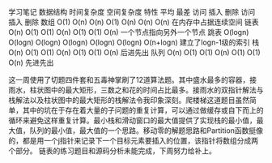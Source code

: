 学习笔记
数据结构	    时间复杂度				    空间复杂度	                            特性
	        平均				            最差
	        访问	    插入	    删除		    访问	    插入	    删除
数组	        O(1)	O(n)	O(n)		O(1)	O(n)	O(n)		O(n)	    在内存中占据连续空间
链表      	O(n)	O(1)	O(1)		O(n)	O(1)	O(1)		O(n)	    一个节点指向另外一个节点
跳表      	O(logn)	O(logn)	O(logn)		O(logn)	O(logn)	O(logn)		O(n+logn)	建立了logn-1级的索引
栈	        O(n)	O(1)	O(1)		O(n)	O(1)	O(1)		O(n)	    后进先出
队列	        O(n)	O(1)	O(1)		O(n)	O(1)	O(1)		O(n)	    先进先出

这一周使用了切题四件套和五毒神掌刷了12道算法题。其中盛水最多的容器，接雨水，柱状图中的最大矩形，三数之和花的时间占比最多。接雨水的双指针解法与栈解法以及柱状图中的最大矩形的栈解法令我印象深刻。爬楼梯这道题目虽然简单，其中的坑在于存在着大量的子问题的重复计算，可以通过做缓存或自下而上的循环来避免这样重复计算。最小栈和滑动窗口的最大值提供了实现栈的最小值，最大值，队列的最小值，最大值的一个思路。移动零的解题思路和Partition函数挺像的，都是用一个j指针来记录下一个目标元素要插入的位置，该指针将数组分成两个部分。
链表的练习题目和源码分析未能完成，下周努力给补上。